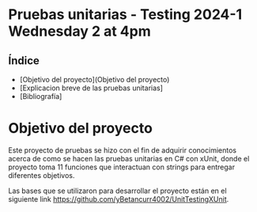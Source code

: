 # Pruebas unitarias - Testing 2024-1 Wednesday 2 at 4pm

## Índice
* [Objetivo del proyecto](Objetivo del proyecto)
* [Explicacion breve de las pruebas unitarias]
* [Bibliografía]


# Objetivo del proyecto
Este proyecto de pruebas se hizo con el fin de adquirir conocimientos acerca de como se hacen las pruebas unitarias en C# con xUnit, donde el proyecto toma 11 funciones que interactuan con strings para entregar  diferentes objetivos.

Las bases que se utilizaron para desarrollar el proyecto están en el siguiente link https://github.com/yBetancurr4002/UnitTestingXUnit.

